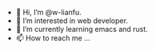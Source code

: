 - 👋 Hi, I’m @w-lianfu.
- 👀 I’m interested in web developer.
- 🌱 I’m currently learning emacs and rust.
- 📫 How to reach me ...

<!---
w-lianfu/w-lianfu is a ✨ special ✨ repository because its `README.md` (this file) appears on your GitHub profile.
You can click the Preview link to take a look at your changes.
--->
